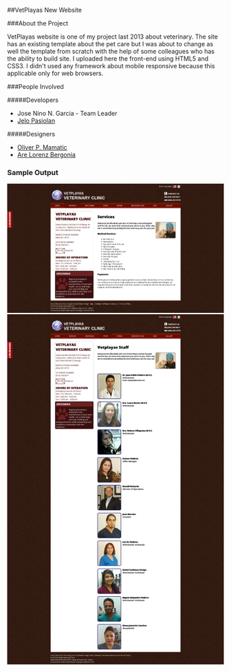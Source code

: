 ##VetPlayas New Website

###About the Project

VetPlayas website is one of my project last 2013 about veterinary. The site has an existing template about the pet care but I was about to change as well the template from scratch with the help of some colleagues who has the ability to build site. I uploaded here the front-end using HTML5 and CSS3. I didn't used any framework about mobile responsive because this applicable only for web browsers. 

###People Involved

#####Developers
- Jose Nino N. Garcia - Team Leader
- [Jelo Pasiolan](http://ph.linkedin.com/pub/jelo-pasiolan/95/7b4/7b5/)

#####Designers
- [Oliver P. Mamatic](http://ph.linkedin.com/in/oliverpmamatic)
- [Are Lorenz Bergonia](http://www.linkedin.com/in/arelberg)


### Sample Output
![alt tag](https://raw.githubusercontent.com/joseninogarcia/Vetplayas-New-Website/master/images/sample1.png)
![alt tag](https://raw.githubusercontent.com/joseninogarcia/Vetplayas-New-Website/master/images/sample2.png)
